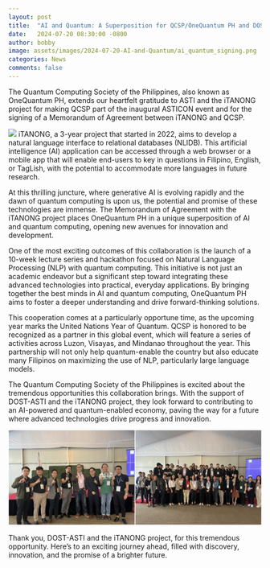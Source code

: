 ```yaml
---
layout: post
title:  "AI and Quantum: A Superposition for QCSP/OneQuantum PH and DOST-ASTI iTANONG Project"
date:   2024-07-20 08:30:00 -0800
author: bobby
image: assets/images/2024-07-20-AI-and-Quantum/ai_quantum_signing.png
categories: News
comments: false
---
```

The Quantum Computing Society of the Philippines, also known as OneQuantum PH, extends our heartfelt gratitude to ASTI and the iTANONG project for making QCSP part of the inaugural ASTICON event and for the signing of a Memorandum of Agreement between iTANONG and QCSP.

![](/assets/images/2024-07-20-AI-and-Quantum/ai_quantum_signing.png)
iTANONG, a 3-year project that started in 2022, aims to develop a natural language interface to relational databases (NLIDB). This artificial intelligence (AI) application can be accessed through a web browser or a mobile app that will enable end-users to key in questions in Filipino, English, or TagLish, with the potential to accommodate more languages in future research.

At this thrilling juncture, where generative AI is evolving rapidly and the dawn of quantum computing is upon us, the potential and promise of these technologies are immense. The Memorandum of Agreement with the iTANONG project places OneQuantum PH in a unique superposition of AI and quantum computing, opening new avenues for innovation and development.

One of the most exciting outcomes of this collaboration is the launch of a 10-week lecture series and hackathon focused on Natural Language Processing (NLP) with quantum computing. This initiative is not just an academic endeavor but a significant step toward integrating these advanced technologies into practical, everyday applications. By bringing together the best minds in AI and quantum computing, OneQuantum PH aims to foster a deeper understanding and drive forward-thinking solutions.

This cooperation comes at a particularly opportune time, as the upcoming year marks the United Nations Year of Quantum. QCSP is honored to be recognized as a partner in this global event, which will feature a series of activities across Luzon, Visayas, and Mindanao throughout the year. This partnership will not only help quantum-enable the country but also educate many Filipinos on maximizing the use of NLP, particularly large language models.

The Quantum Computing Society of the Philippines is excited about the tremendous opportunities this collaboration brings. With the support of DOST-ASTI and the iTANONG project, they look forward to contributing to an AI-powered and quantum-enabled economy, paving the way for a future where advanced technologies drive progress and innovation.

![](/assets/images/2024-07-20-AI-and-Quantum/ai_quantum_all.jpg)

Thank you, DOST-ASTI and the iTANONG project, for this tremendous opportunity. Here’s to an exciting journey ahead, filled with discovery, innovation, and the promise of a brighter future.


